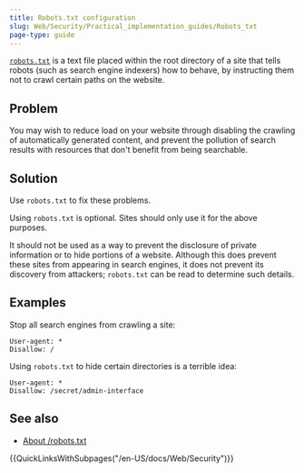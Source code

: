 ```yaml
---
title: Robots.txt configuration
slug: Web/Security/Practical_implementation_guides/Robots_txt
page-type: guide
---
```


[`robots.txt`](/en-US/docs/Glossary/Robots.txt) is a text file placed within the root directory of a site that tells robots (such as search engine indexers) how to behave, by instructing them not to crawl certain paths on the website.

## Problem

You may wish to reduce load on your website through disabling the crawling of automatically generated content, and prevent the pollution of search results with resources that don't benefit from being searchable.

## Solution

Use `robots.txt` to fix these problems.

Using `robots.txt` is optional. Sites should only use it for the above purposes.

It should not be used as a way to prevent the disclosure of private information or to hide portions of a website. Although this does prevent these sites from appearing in search engines, it does not prevent its discovery from attackers; `robots.txt` can be read to determine such details.

## Examples

Stop all search engines from crawling a site:

```text
User-agent: *
Disallow: /
```

Using `robots.txt` to hide certain directories is a terrible idea:

```text
User-agent: *
Disallow: /secret/admin-interface
```

## See also

- [About /robots.txt](https://www.robotstxt.org/robotstxt.html)

{{QuickLinksWithSubpages("/en-US/docs/Web/Security")}}
